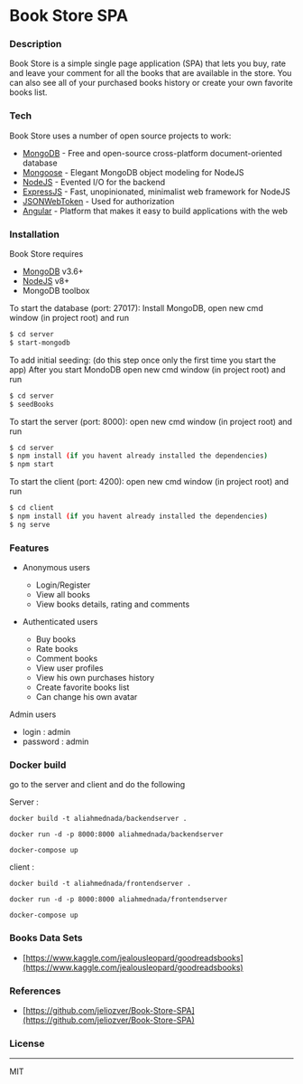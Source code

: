 # Book Store SPA

### Description

Book Store is a simple single page application (SPA) that lets you buy, rate and leave your comment for all the books that are available in the store. You can also see all of your purchased books history or create your own favorite books list.

### Tech

Book Store uses a number of open source projects to work:
* [MongoDB](https://www.mongodb.com) - Free and open-source cross-platform document-oriented database
* [Mongoose](http://mongoosejs.com/index.html) - Elegant MongoDB object modeling for NodeJS
* [NodeJS](https://nodejs.org/en/) - Evented I/O for the backend
* [ExpressJS](https://expressjs.com) - Fast, unopinionated, minimalist web framework for NodeJS
* [JSONWebToken](https://jwt.io) - Used for authorization
* [Angular](https://angular.io) - Platform that makes it easy to build applications with the web



### Installation

Book Store requires 
* [MongoDB](https://www.mongodb.com/download-center#community) v3.6+
* [NodeJS](https://nodejs.org/en/) v8+
* MongoDB toolbox

To start the database (port: 27017): Install MongoDB, open new cmd window (in project root) and run

```sh
$ cd server
$ start-mongodb
```

To add initial seeding: (do this step once only the first time you start the app)
After you start MondoDB open new cmd window (in project root) and run

```sh
$ cd server
$ seedBooks
```

To start the server (port: 8000): open new cmd window (in project root) and run

```sh
$ cd server
$ npm install (if you havent already installed the dependencies)
$ npm start
```

To start the client (port: 4200): open new cmd window (in project root) and run

```sh
$ cd client
$ npm install (if you havent already installed the dependencies)
$ ng serve
```

### Features

- Anonymous users
    - Login/Register
    - View all books
    - View books details, rating and comments

- Authenticated users
    - Buy books
    - Rate books
    - Comment books
    - View user profiles
    - View his own purchases history
    - Create favorite books list
    - Can change his own avatar

 Admin users
* login : admin
* password : admin

### Docker build 

go to the server and client and do the following 

Server : 

~~~
docker build -t aliahmednada/backendserver . 
~~~
~~~
docker run -d -p 8000:8000 aliahmednada/backendserver
~~~
~~~
docker-compose up
~~~


client : 

~~~
docker build -t aliahmednada/frontendserver . 
~~~
~~~
docker run -d -p 8000:8000 aliahmednada/frontendserver
~~~
~~~
docker-compose up
~~~

### Books Data Sets 
* [https://www.kaggle.com/jealousleopard/goodreadsbooks](https://www.kaggle.com/jealousleopard/goodreadsbooks)

### References

* [https://github.com/jeliozver/Book-Store-SPA](https://github.com/jeliozver/Book-Store-SPA)

### License
----

MIT
